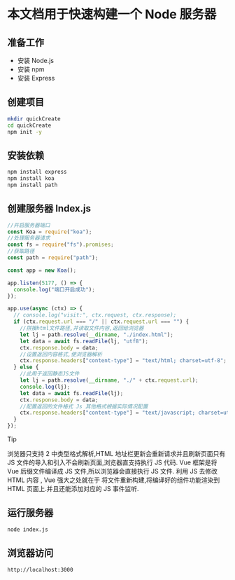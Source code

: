 # 本文档用于快速构建一个 Node 服务器

## 准备工作

- 安装 Node.js
- 安装 npm
- 安装 Express

## 创建项目

```bash
mkdir quickCreate
cd quickCreate
npm init -y
```

## 安装依赖

```bash
npm install express
npm install koa
npm install path
```

## 创建服务器 Index.js

```javascript
//开启服务器端口
const Koa = require("koa");
//处理服务器请求
const fs = require("fs").promises;
//获取路径
const path = require("path");

const app = new Koa();

app.listen(5177, () => {
  console.log("端口开启成功");
});

app.use(async (ctx) => {
  // console.log("visit:", ctx.request, ctx.response);
  if (ctx.request.url === "/" || ctx.request.url === "") {
    //拼接html文件路径,并读取文件内容,返回给浏览器
    let lj = path.resolve(__dirname, "./index.html");
    let data = await fs.readFile(lj, "utf8");
    ctx.response.body = data;
    //设置返回内容格式,使浏览器解析
    ctx.response.headers["content-type"] = "text/html; charset=utf-8";
  } else {
    //此用于返回静态JS文件
    let lj = path.resolve(__dirname, "./" + ctx.request.url);
    console.log(lj);
    let data = await fs.readFile(lj);
    ctx.response.body = data;
    //配置返回的文件格式 Js 其他格式根据实际情况配置
    ctx.response.headers["content-type"] = "text/javascript; charset=utf-8";
  }
});
```

> [!TIP]
> 浏览器只支持 2 中类型格式解析,HTML 地址栏更新会重新请求并且刷新页面只有 JS 文件的导入和引入不会刷新页面,浏览器直支持执行 JS 代码. Vue 框架是将 Vue 后缀文件编译成 JS 文件,所以浏览器会直接执行 JS 文件. 利用 JS 去修改 HTML 内容 , Vue 强大之处就在于 将文件重新构建,将编译好的组件功能渲染到 HTML 页面上.并且还能添加对应的 JS 事件监听.

## 运行服务器

```bash
node index.js
```

## 浏览器访问

```base
http://localhost:3000
```
